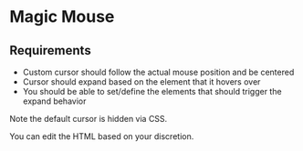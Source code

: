 # Magic Mouse

## Requirements

- Custom cursor should follow the actual mouse position and be centered
- Cursor should expand based on the element that it hovers over
- You should be able to set/define the elements that should trigger the expand behavior

Note the default cursor is hidden via CSS.

You can edit the HTML based on your discretion.
